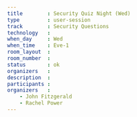 ```yaml
---
title        : Security Quiz Night (Wed)
type         : user-session
track        : Security Questions
technology   :
when_day     : Wed
when_time    : Eve-1
room_layout  :
room_number  :
status       : ok
organizers   :
description  :
participants :
organizers   :
    - John Fitzgerald
    - Rachel Power
---
```



